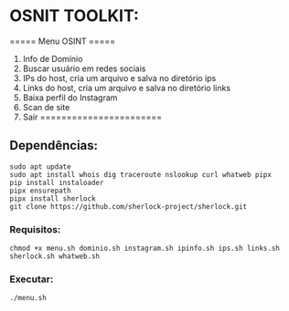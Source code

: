 # OSNIT TOOLKIT:

===== Menu OSINT =====
1. Info de Domínio
2. Buscar usuário em redes sociais
3. IPs do host, cria um arquivo e salva no diretório ips
4. Links do host, cria um arquivo e salva no diretório links 
5. Baixa perfil do Instagram
6. Scan de site
0. Sair
=======================

## Dependências:
```
sudo apt update
sudo apt install whois dig traceroute nslookup curl whatweb pipx
pip install instaloader
pipx ensurepath
pipx install sherlock
git clone https://github.com/sherlock-project/sherlock.git
```

### Requisitos:
```
chmod +x menu.sh dominio.sh instagram.sh ipinfo.sh ips.sh links.sh sherlock.sh whatweb.sh
```

### Executar:
```
./menu.sh 
```
